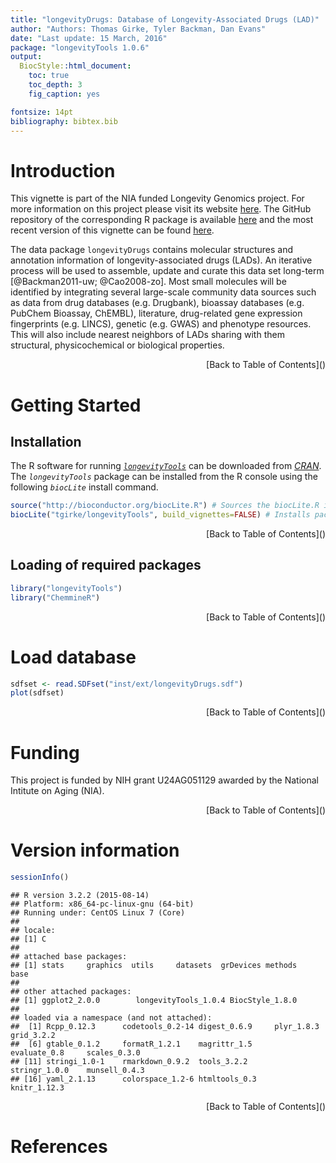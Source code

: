 ```yaml
---
title: "longevityDrugs: Database of Longevity-Associated Drugs (LAD)" 
author: "Authors: Thomas Girke, Tyler Backman, Dan Evans"
date: "Last update: 15 March, 2016" 
package: "longevityTools 1.0.6"
output:
  BiocStyle::html_document:
    toc: true
    toc_depth: 3
    fig_caption: yes

fontsize: 14pt
bibliography: bibtex.bib
---
```

<!--
%% \VignetteEngine{knitr::rmarkdown}
%\VignetteIndexEntry{Overview Vignette}
%% \VignetteDepends{methods}
%% \VignetteKeywords{compute cluster, pipeline, reports}
%% \VignettePackage{longevityTools}
-->

<!---
- Compile from command-line
echo "rmarkdown::render('longevityDrugs.Rmd', clean=F)" | R -slave; R CMD Stangle longevityDrugs.Rmd

- Commit to github
git commit -am "some edits"; git push -u origin master

- To customize font size and other style features, add this line to output section in preamble:  
    css: style.css
-->

<script type="text/javascript">
document.addEventListener("DOMContentLoaded", function() {
  document.querySelector("h1").className = "title";
});
</script>
<script type="text/javascript">
document.addEventListener("DOMContentLoaded", function() {
  var links = document.links;  
  for (var i = 0, linksLength = links.length; i < linksLength; i++)
    if (links[i].hostname != window.location.hostname)
      links[i].target = '_blank';
});
</script>



# Introduction 
This vignette is part of the NIA funded Longevity Genomics project. For more information on this project please visit its 
website [here](http://www.longevitygenomics.org/projects/). The GitHub repository of the corresponding R package 
is available <a href="https://github.com/tgirke/longevityTools">here</a> and the most recent version of this 
vignette can be found <a href="https://htmlpreview.github.io/?https://github.com/tgirke/longevityTools/blob/master/vignettes/longevityDrugs.html">here</a>.

The data package `longevityDrugs` contains molecular structures and annotation information
of longevity-associated drugs (LADs). An iterative process will be used to assemble, update and 
curate this data set long-term [@Backman2011-uw; @Cao2008-zo]. Most small molecules will be identified by integrating several
large-scale community data sources such as data from drug databases (e.g.
Drugbank), bioassay databases (e.g. PubChem Bioassay, ChEMBL), literature,
drug-related gene expression fingerprints (e.g. LINCS), genetic (e.g. GWAS) and
phenotype resources. This will also include nearest neighbors of LADs sharing
with them structural, physicochemical or biological properties.


<div align="right">[Back to Table of Contents]()</div>


# Getting Started

## Installation

The R software for running [_`longevityTools`_](https://github.com/tgirke/longevityTools) can be downloaded from [_CRAN_](http://cran.at.r-project.org/). The _`longevityTools`_ package can be installed from the R console using the following _`biocLite`_ install command. 


```r
source("http://bioconductor.org/biocLite.R") # Sources the biocLite.R installation script 
biocLite("tgirke/longevityTools", build_vignettes=FALSE) # Installs package from GitHub
```
<div align="right">[Back to Table of Contents]()</div>

## Loading of required packages


```r
library("longevityTools") 
library("ChemmineR") 
```

<div align="right">[Back to Table of Contents]()</div>

# Load database


```r
sdfset <- read.SDFset("inst/ext/longevityDrugs.sdf")
plot(sdfset)
```

<div align="right">[Back to Table of Contents]()</div>

# Funding
This project is funded by NIH grant U24AG051129 awarded by the National Intitute on Aging (NIA).

<div align="right">[Back to Table of Contents]()</div>

# Version information


```r
sessionInfo()
```

```
## R version 3.2.2 (2015-08-14)
## Platform: x86_64-pc-linux-gnu (64-bit)
## Running under: CentOS Linux 7 (Core)
## 
## locale:
## [1] C
## 
## attached base packages:
## [1] stats     graphics  utils     datasets  grDevices methods   base     
## 
## other attached packages:
## [1] ggplot2_2.0.0        longevityTools_1.0.4 BiocStyle_1.8.0     
## 
## loaded via a namespace (and not attached):
##  [1] Rcpp_0.12.3      codetools_0.2-14 digest_0.6.9     plyr_1.8.3       grid_3.2.2      
##  [6] gtable_0.1.2     formatR_1.2.1    magrittr_1.5     evaluate_0.8     scales_0.3.0    
## [11] stringi_1.0-1    rmarkdown_0.9.2  tools_3.2.2      stringr_1.0.0    munsell_0.4.3   
## [16] yaml_2.1.13      colorspace_1.2-6 htmltools_0.3    knitr_1.12.3
```
<div align="right">[Back to Table of Contents]()</div>

# References
